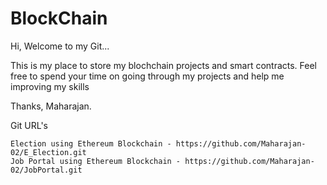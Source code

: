 # BlockChain
Hi, 
Welcome to my Git...

This is my place to store my blochchain projects and smart contracts.
Feel free to spend your time on going through my projects and help me improving my skills

Thanks,
Maharajan.

Git URL's

    Election using Ethereum Blockchain - https://github.com/Maharajan-02/E_Election.git
    Job Portal using Ethereum Blockchain - https://github.com/Maharajan-02/JobPortal.git
